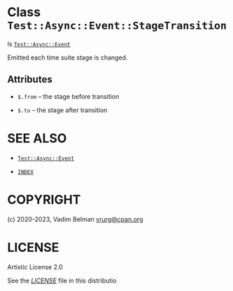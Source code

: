 # Class `Test::Async::Event::StageTransition`

Is [`Test::Async::Event`](../Event.md)

Emitted each time suite stage is changed.

## Attributes

  - `$.from` – the stage before transition

  - `$.to` – the stage after transition

# SEE ALSO

  - [`Test::Async::Event`](../Event.md)

  - [`INDEX`](../../../../../INDEX.md)

# COPYRIGHT

(c) 2020-2023, Vadim Belman <vrurg@cpan.org>

# LICENSE

Artistic License 2.0

See the [*LICENSE*](../../../../../LICENSE) file in this distributio
